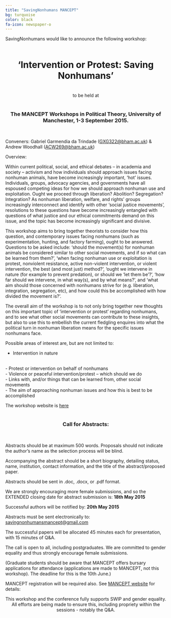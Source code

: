 ```yaml
---
title: "SavingNonhumans MANCEPT"
bg: turquoise
color: black
fa-icon: newspaper-o
---
```


SavingNonhumans would like to announce the following workshop:
<br />
<br />

# <center>‘Intervention or Protest: Saving Nonhumans’</center>
<br />

<center>to be held at</center>
<br />

### <center>The MANCEPT Workshops in Political Theory, University of Manchester, 1-3 September 2015.</center>
<br />

Conveners: Gabriel Garmendia da Trindade (GXG322@bham.ac.uk) & Andrew Woodhall (ACW269@bham.ac.uk)

Overview:

Within current political, social, and ethical debates – in academia and society – activism and how individuals should approach issues facing nonhuman animals, have become increasingly important, ‘hot’ issues. Individuals, groups, advocacy agencies, and governments have all espoused competing ideas for how we should approach nonhuman use and exploitation. Ought we proceed through liberation? Abolition? Segregation? Integration? As nonhuman liberation, welfare, and rights’ groups increasingly interconnect and identify with other ‘social justice movements’, resolutions to these questions have become increasingly entangled with questions of what justice and our ethical commitments demand on this issue, and the topic has become increasingly significant and divisive.

This workshop aims to bring together theorists to consider how this question, and contemporary issues facing nonhumans (such as experimentation, hunting, and factory farming), ought to be answered. Questions to be asked include: ‘should the movement(s) for nonhuman animals be considered similar to other social movements, and if so what can be learned from them?’, ‘when facing nonhuman use or exploitation is protest, nonviolent resistance, active non-violent intervention, or violent intervention, the best (and most just) method?’, ‘ought we intervene in nature (for example to prevent predation), or should we ‘let them be’?’, ‘how far should we intervene, in what way(s), and by what means?’, and ‘what aim should those concerned with nonhumans strive for (e.g. liberation, integration, segregation, etc), and how could this be accomplished with how divided the movement is?’.

The overall aim of the workshop is to not only bring together new thoughts on this important topic of ‘intervention or protest’ regarding nonhumans, and to see what other social movements can contribute to these insights, but also to use this to embellish the current fledgling enquires into what the political turn in nonhuman liberation means for the specific issues nonhumans face.

Possible areas of interest are, but are not limited to:
<br />
-	Intervention in nature
<br />
-	Protest or intervention on behalf of nonhumans
<br />
-	Violence or peaceful intervention/protest – which should we do
<br />
-	Links with, and/or things that can be learned from, other social movements
<br />
-	The aim of approaching nonhuman issues and how this is best to be accomplished

The workshop website is [here](http://www.mancept.com/mancept-workshops/mancept-workshops-2015/panels-ii/intervention-or-protest-saving-nonhumans/)
<br />
<br />

### <center>Call for Abstracts:</center>
<br />

Abstracts should be at maximum 500 words. Proposals should not indicate the author’s name as the selection process will be blind.
<br />

Accompanying the abstract should be a short biography, detailing status, name, institution, contact information, and the title of the abstract/proposed paper.
<br />

Abstracts should be sent in .doc, .docx, or .pdf format.
<br />

We are strongly encouraging more female submissions, and so the EXTENDED closing date for abstract submission is: <span style="font-weight:bold">18th May 2015</span>
<br />

Successful authors will be notified by: <span style="font-weight:bold">20th May 2015</span>
<br />

Abstracts must be sent electronically to: savingnonhumansmancept@gmail.com
<br />

The successful papers will be allocated 45 minutes each for presentation, with 15 minutes of Q&A.
<br />

The call is open to all, including postgraduates. We are committed to gender equality and thus strongly encourage female submissions.
<br />

(Graduate students should be aware that MANCEPT offers bursary applications for attendance (applications are made to MANCEPT, not this workshop). The deadline for this is the 10th June.) 
<br />

MANCEPT registration will be required also. See [MANCEPT website](http://www.mancept.com/mancept-workshops/mancept-workshops-2015/) for details:
<br />


<center>This workshop and the conference fully supports SWIP and gender equality. All efforts are being made to ensure this, including propriety within the sessions - notably the Q&A.</center>

